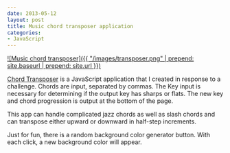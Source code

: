 ```yaml
---
date: 2013-05-12
layout: post
title: Music chord transposer application
categories:
- JavaScript
---
```


[![Music chord transposer]({{ "/images/transposer.png" | prepend: site.baseurl | prepend: site.url }})](http://janmilosh.github.io/chord-transposer)

[Chord Transposer](http://janmilosh.github.io/chord-transposer) is a JavaScript application that I created in response to a challenge. Chords are input, separated by commas. The Key input is necessary for determining if the output key has sharps or flats. The new key and chord progression is output at the bottom of the page. 

This app can handle complicated jazz chords as well as slash chords and can transpose either upward or downward in half-step increments.

Just for fun, there is a random background color generator button. With each click, a new background color will appear.
